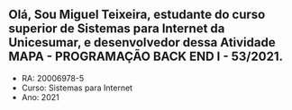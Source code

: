 ﻿## Olá, Sou Miguel Teixeira, estudante do curso superior de Sistemas para Internet da Unicesumar, e desenvolvedor dessa Atividade MAPA - PROGRAMAÇÃO BACK END I - 53/2021.
 
 - RA: 20006978-5
 - Curso: Sistemas para Internet
 - Ano: 2021
